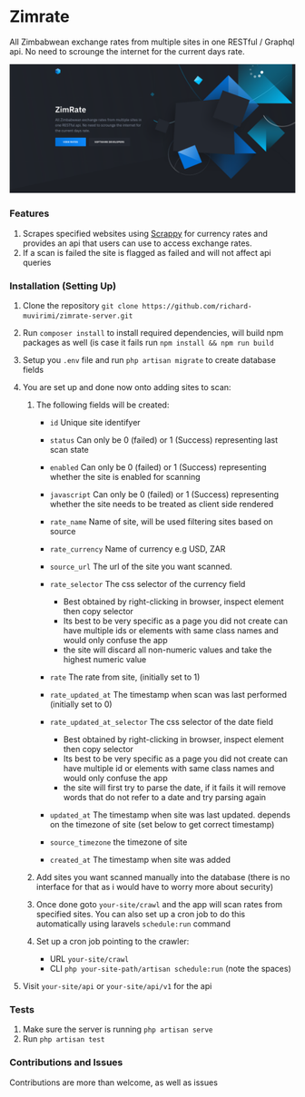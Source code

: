 # Zimrate

All Zimbabwean exchange rates from multiple sites in one RESTful / Graphql api. No need to scrounge the internet for the
current days rate.

![Screenshot1](resources/js/assets/images/zimrate_screenshot.png)

### Features

1. Scrapes specified websites using [Scrappy](https://scrappy.tyganeutronics.com) for currency rates and provides an api
   that users can use to access exchange rates.
2. If a scan is failed the site is flagged as failed and will not affect api queries

### Installation (Setting Up)

1. Clone the repository `git clone https://github.com/richard-muvirimi/zimrate-server.git`
2. Run `composer install` to install required dependencies, will build npm packages as well (is case it fails run `npm
   install && npm run build`
3. Setup you `.env` file and run `php artisan migrate` to create database fields
4. You are set up and done now onto adding sites to scan:

    1. The following fields will be created:

        - `id` Unique site identifyer
        - `status` Can only be 0 (failed) or 1 (Success) representing last scan state
        - `enabled` Can only be 0 (failed) or 1 (Success) representing whether the site is enabled for scanning
        - `javascript` Can only be 0 (failed) or 1 (Success) representing whether the site needs to be treated as client
          side rendered
        - `rate_name` Name of site, will be used filtering sites based on source
        - `rate_currency` Name of currency e.g USD, ZAR
        - `source_url` The url of the site you want scanned.
        - `rate_selector` The css selector of the currency field

            - Best obtained by right-clicking in browser, inspect element then copy selector
            - Its best to be very specific as a page you did not create can have multiple ids or elements with same
              class
              names and would only confuse the app
            - the site will discard all non-numeric values and take the highest numeric value

        - `rate` The rate from site, (initially set to 1)
        - `rate_updated_at` The timestamp when scan was last performed (initially set to 0)
        - `rate_updated_at_selector` The css selector of the date field

            - Best obtained by right-clicking in browser, inspect element then copy selector
            - Its best to be very specific as a page you did not create can have multiple id or elements with same class
              names and would only confuse the app
            - the site will first try to parse the date, if it fails it will remove words that do not refer to a date
              and try parsing again

        - `updated_at` The timestamp when site was last updated. depends on the timezone of site (set below to get
          correct timestamp)
        - `source_timezone` the timezone of site
        - `created_at` The timestamp when site was added

    2. Add sites you want scanned manually into the database (there is no interface for that as i would have to worry
       more about security)

    3. Once done goto `your-site/crawl` and the app will scan rates from specified sites. You can also set up a cron
       job to do this automatically using laravels `schedule:run` command

    4. Set up a cron job pointing to the crawler:
        - URL `your-site/crawl`
        - CLI `php your-site-path/artisan schedule:run` (note the spaces)

5. Visit `your-site/api` or `your-site/api/v1` for the api

### Tests

1. Make sure the server is running `php artisan serve`
2. Run `php artisan test`

### Contributions and Issues

Contributions are more than welcome, as well as issues
